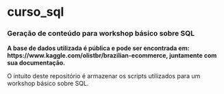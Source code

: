 # curso_sql
<h3 align="left"> Geração de conteúdo para workshop básico sobre SQL </h3>


<p align="left">
  <strong> A base de dados utilizada é pública e pode ser encontrada em: https://www.kaggle.com/olistbr/brazilian-ecommerce, juntamente com sua documentação.</strong>
</p>


<p align="left">
    O intuito deste repositório é armazenar os scripts utilizados para um workshop básico sobre SQL.
</p>
